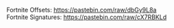 Fortnite Offsets:
https://pastebin.com/raw/dbGy9L8a                                                                                                                                                    
                                                                                                                                                                          Fortnite Signatures: https://pastebin.com/raw/cX7RBKLd
